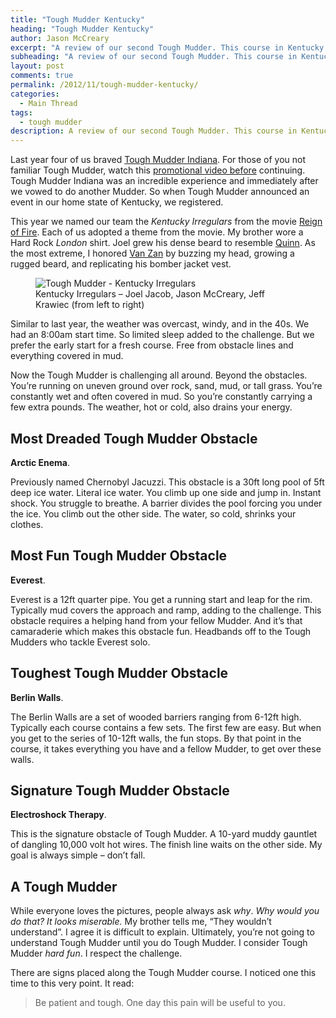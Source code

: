 ```yaml
---
title: "Tough Mudder Kentucky"
heading: "Tough Mudder Kentucky"
author: Jason McCreary
excerpt: "A review of our second Tough Mudder. This course in Kentucky. As well as a quick look at why I am a Tough Mudder."
subheading: "A review of our second Tough Mudder. This course in Kentucky. As well as a quick look at why I am a Tough Mudder."
layout: post
comments: true
permalink: /2012/11/tough-mudder-kentucky/
categories:
  - Main Thread
tags:
  - tough mudder
description: A review of our second Tough Mudder. This course in Kentucky. As well as a quick look at why I am a Tough Mudder.
---
```

Last year four of us braved [Tough Mudder Indiana][1]. For those of you not familiar Tough Mudder, watch this [promotional video before][2] continuing. Tough Mudder Indiana was an incredible experience and immediately after we vowed to do another Mudder. So when Tough Mudder announced an event in our home state of Kentucky, we registered.

This year we named our team the *Kentucky Irregulars* from the movie [Reign of Fire][3]. Each of us adopted a theme from the movie. My brother wore a Hard Rock *London* shirt. Joel grew his dense beard to resemble [Quinn][4]. As the most extreme, I honored [Van Zan][5] by buzzing my head, growing a rugged beard, and replicating his bomber jacket vest.

<figure>
  <img title="Tough Mudder - Kentucky Irregulars" src="/images/tough-mudder-kentucky-irregulars.jpg" alt="Tough Mudder - Kentucky Irregulars" />
  <figcaption>Kentucky Irregulars – Joel Jacob, Jason McCreary, Jeff Krawiec (from left to right)</figcaption>
</figure>

Similar to last year, the weather was overcast, windy, and in the 40s. We had an 8:00am start time. So limited sleep added to the challenge. But we prefer the early start for a fresh course. Free from obstacle lines and everything covered in mud.

Now the Tough Mudder is challenging all around. Beyond the obstacles. You&rsquo;re running on uneven ground over rock, sand, mud, or tall grass. You&rsquo;re constantly wet and often covered in mud. So you&rsquo;re constantly carrying a few extra pounds. The weather, hot or cold, also drains your energy.

## Most Dreaded Tough Mudder Obstacle

**Arctic Enema**.

Previously named Chernobyl Jacuzzi. This obstacle is a 30ft long pool of 5ft deep ice water. Literal ice water. You climb up one side and jump in. Instant shock. You struggle to breathe. A barrier divides the pool forcing you under the ice. You climb out the other side. The water, so cold, shrinks your clothes.

## Most Fun Tough Mudder Obstacle

**Everest**.

Everest is a 12ft quarter pipe. You get a running start and leap for the rim. Typically mud covers the approach and ramp, adding to the challenge. This obstacle requires a helping hand from your fellow Mudder. And it&rsquo;s that camaraderie which makes this obstacle fun. Headbands off to the Tough Mudders who tackle Everest solo.

## Toughest Tough Mudder Obstacle

**Berlin Walls**.

The Berlin Walls are a set of wooded barriers ranging from 6-12ft high. Typically each course contains a few sets. The first few are easy. But when you get to the series of 10-12ft walls, the fun stops. By that point in the course, it takes everything you have and a fellow Mudder, to get over these walls.

## Signature Tough Mudder Obstacle

**Electroshock Therapy**.

This is the signature obstacle of Tough Mudder. A 10-yard muddy gauntlet of dangling 10,000 volt hot wires. The finish line waits on the other side. My goal is always simple – don&rsquo;t fall.

## A Tough Mudder

While everyone loves the pictures, people always ask *why*. *Why would you do that? It looks miserable.* My brother tells me, &ldquo;They wouldn&rsquo;t understand&rdquo;. I agree it is difficult to explain. Ultimately, you&rsquo;re not going to understand Tough Mudder until you do Tough Mudder. I consider Tough Mudder *hard fun*. I respect the challenge.

There are signs placed along the Tough Mudder course. I noticed one this time to this very point. It read:

> Be patient and tough. One day this pain will be useful to you.

 [1]: http://jason.pureconcepts.net/2011/12/tough-mudder-indiana/
 [2]: http://www.youtube.com/watch?v=ObcX5ZopSZE
 [3]: http://www.imdb.com/title/tt0253556/
 [4]: http://www.imdb.com/character/ch0011439/
 [5]: http://www.imdb.com/character/ch0011441/
